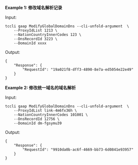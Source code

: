 **Example 1: 修改域名解析记录**



Input: 

```
tccli gaap ModifyGlobalDomainDns --cli-unfold-argument  \
    --ProxyIdList 1213 \
    --NationCountryInnerCodes 123 \
    --DnsRecordId 3223 \
    --DomainId xxxx
```

Output: 
```
{
    "Response": {
        "RequestId": "19a021f8-dff3-4890-8e7a-ed5054e22e49"
    }
}
```

**Example 2: 修改统一域名的域名解析**



Input: 

```
tccli gaap ModifyGlobalDomainDns --cli-unfold-argument  \
    --ProxyIdList link-4m6fx36h \
    --NationCountryInnerCodes 101001 \
    --DnsRecordId 12756 \
    --DomainId dm-fgsymu39
```

Output: 
```
{
    "Response": {
        "RequestId": "9910da0b-ac6f-4669-bb73-6d0841e93957"
    }
}
```

